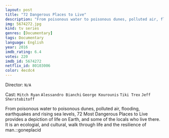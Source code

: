 ```yaml
---
layout: post
title: "72 Dangerous Places to Live"
description: "From poisonous water to poisonous dunes, polluted air, flooding, earthquakes and rising sea levels, 72 Most Dangerous Places to Live provides a depiction of life on Earth, and some of the locals who live there. It is an ecologial, and cultural, walk through life and the resilience of man..."
img: 5674272.jpg
kind: tv series
genres: [Documentary]
tags: Documentary 
language: English
year: 2016
imdb_rating: 6.4
votes: 220
imdb_id: 5674272
netflix_id: 80103006
color: 4ecdc4
---
```

Director: `N/A`  

Cast: `Mitch Ryan` `Alessandro Bianchi` `George Kourounis` `Tiki Trex` `Jeff Sherstobitoff` 

From poisonous water to poisonous dunes, polluted air, flooding, earthquakes and rising sea levels, 72 Most Dangerous Places to Live provides a depiction of life on Earth, and some of the locals who live there. It is an ecologial, and cultural, walk through life and the resilience of man.::goneplacid
